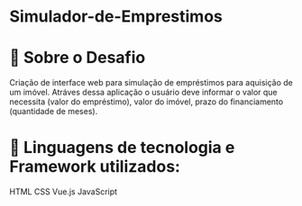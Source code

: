 # Simulador-de-Emprestimos

# 💼 Sobre o Desafio

Criação de interface web para simulação de empréstimos para aquisição de um imóvel. Atráves dessa aplicação o usuário deve informar o valor que necessita (valor do empréstimo), valor do imóvel, prazo do financiamento (quantidade de meses).

# 📝 Linguagens de tecnologia e Framework utilizados:
HTML
CSS
Vue.js
JavaScript

